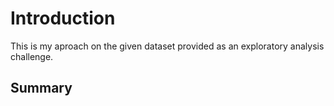# Introduction

This is my aproach on the given dataset provided as an exploratory analysis challenge.

## Summary

